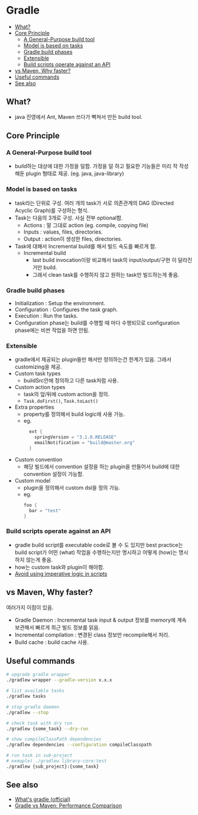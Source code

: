 # Gradle

- [What?](#what)
- [Core Principle](#core-principle)
  - [A General-Purpose build tool](#a-general-purpose-build-tool)
  - [Model is based on tasks](#model-is-based-on-tasks)
  - [Gradle build phases](#gradle-build-phases)
  - [Extensible](#extensible)
  - [Build scripts operate against an API](#build-scripts-operate-against-an-api)
- [vs Maven, Why faster?](#vs-maven-why-faster)
- [Useful commands](#useful-commands)
- [See also](#see-also)

## What?

- java 진영에서 Ant, Maven 쓰다가 빡쳐서 만든 build tool.

## Core Principle

### A General-Purpose build tool

- build하는 대상에 대한 가정을 덜함. 가정을 덜 하고 필요한 기능들은 미리 작 작성해둔 plugin 형태로 제공. (eg. java, java-library)

### Model is based on tasks

- task라는 단위로 구성. 여러 개의 task가 서로 의존관계의 DAG (Directed Acyclic Graph)를 구성하는 형식.
- Task는 다음의 3개로 구성. 사실 전부 optional함.
  - Actions : 말 그대로 action (eg. compile, copying file)
  - Inputs : values, files, directories.
  - Output : action이 생성한 files, directories.
- Task에 대해서 Incremental build를 해서 빌드 속도를 빠르게 함.
  - Incremental build
    - last build invocation이랑 비교해서 task의 input/output/구현 이 달라진거만 build.
    - 그래서 clean task를 수행하지 않고 원하는 task만 빌드하는게 좋음.

### Gradle build phases

- Initialization : Setup the environment.
- Configuration : Configures the task graph.
- Execution : Run the tasks.
- Configuration phase는 build를 수행할 때 마다 수행되므로 configuration phase에는 비싼 작업을 하면 안됨.
  
### Extensible

- gradle에서 제공되는 plugin들만 해서만 정의하는건 한계가 있음. 그래서 customizing을 제공.
- Custom task types
  - buildSrc안에 정의하고 다른 task처럼 사용.
- Custom action types
  - task의 앞/뒤에 custom action을 정의.
  - `Task.doFirst()`, `Task.toLast()`
- Extra properties
  - property를 정의해서 build logic에 사용 가능.
  - eg.
    ```groovy
      ext {
        springVersion = "3.1.0.RELEASE"
        emailNotification = "build@master.org"
      }
    ```
- Custom convention
  - 해당 빌드에서 convention 설정을 하는 plugin을 만들어서 build에 대한 convention 설정이 가능함.
- Custom model
  - plugin을 정의해서 custom dsl을 정의 가능.
  - eg.
    ```groovy
    foo {
      bar = "test"
    }
    ```

### Build scripts operate against an API

- gradle build script를 executable code로 볼 수 도 있지만 best practice는 build script가 어떤 (what) 작업을 수행하는지만 명시하고 어떻게 (how)는 명시하지 않는게 좋음.
- how는 custom task와 plugin이 해야함.
- [Avoid using imperative logic in scripts](https://docs.gradle.org/current/userguide/authoring_maintainable_build_scripts.html#sec:avoid_imperative_logic_in_scripts)

## vs Maven, Why faster?

여러가지 이점이 있음.

- Gradle Daemon : Incremental task input & output 정보를 memory에 계속 보관해서 빠르게 최근 빌드 정보를 읽음.
- Incremental compilation : 변경된 class 정보만 recompile해서 처리.
- Build cache : build cache 사용.

## Useful commands

```sh
# upgrade gradle wrapper
./gradlew wrapper --gradle-version x.x.x

# list available tasks
./gradlew tasks

# stop gradle daemon
./gradlew --stop

# check task with dry run
./gradlew {some_task} --dry-run

# show compileClassPath dependencies
./gradlew dependencies --configuration compileClasspath

# run task in sub-project
# exmaple) ./gradlew library-core:test
./gradlew {sub_project}:{some_task} 
```

## See also

- [What's gradle (official)](https://docs.gradle.org/current/userguide/what_is_gradle.html)
- [Gradle vs Maven: Performance Comparison](https://gradle.org/gradle-vs-maven-performance/#performance-advantages-over-maven-that-make-this-possible)
